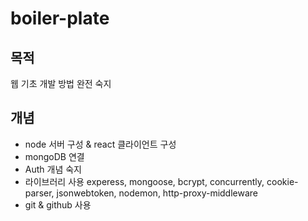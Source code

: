 # boiler-plate

## 목적

웹 기초 개발 방법 완전 숙지

## 개념

- node 서버 구성 & react 클라이언트 구성
- mongoDB 연결 
- Auth 개념 숙지
- 라이브러리 사용
    experess, mongoose, bcrypt, concurrently, cookie-parser, jsonwebtoken, nodemon, http-proxy-middleware
- git & github 사용